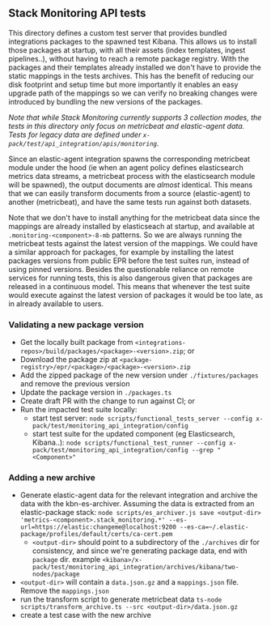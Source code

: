 ## Stack Monitoring API tests

This directory defines a custom test server that provides bundled integrations
packages to the spawned test Kibana. This allows us to install those packages at
startup, with all their assets (index templates, ingest pipelines..), without
having to reach a remote package registry.
With the packages and their templates already installed we don't have to provide
the static mappings in the tests archives. This has the benefit of reducing our
disk footprint and setup time but more importantly it enables an easy upgrade path
of the mappings so we can verify no breaking changes were introduced by bundling
the new versions of the packages.

_Note that while Stack Monitoring currently supports 3 collection modes, the tests
in this directory only focus on metricbeat and elastic-agent data. Tests for legacy
data are defined under `x-pack/test/api_integration/apis/monitoring`._

Since an elastic-agent integration spawns the corresponding metricbeat module under
the hood (ie when an agent policy defines elasticsearch metrics data streams,
a metricbeat process with the elasticsearch module will be spawned), the output
documents are _almost_ identical. This means that we can easily transform documents
from a source (elastic-agent) to another (metricbeat), and have the same tests run
against both datasets.

Note that we don't have to install anything for the metricbeat data since the mappings
are already installed by elasticseach at startup, and available at `.monitoring-<component>-8-mb`
patterns. So we are always running the metricbeat tests against the latest version of
the mappings.
We could have a similar approach for packages, for example by installing the latest
packages versions from public EPR before the test suites run, instead of using pinned
versions. Besides the questionable reliance on remote services for running tests,
this is also dangerous given that packages are released in a continuous model.
This means that whenever the test suite would execute against the latest version
of packages it would be too late, as in already available to users.

### Validating a new package version
- Get the locally built package from `<integrations-repos>/build/packages/<package>-<version>.zip`; or
- Download the package zip at `<package-registry>/epr/<package>/<package>-<version>.zip`
- Add the zipped package of the new version under `./fixtures/packages` and remove the previous version
- Update the package version in `./packages.ts`
- Create draft PR with the change to run against CI; or
- Run the impacted test suite locally:
  - start test server: `node scripts/functional_tests_server --config x-pack/test/monitoring_api_integration/config`
  - start test suite for the updated component (eg Elasticsearch, Kibana..): `node scripts/functional_test_runner --config x-pack/test/monitoring_api_integration/config --grep "<Component>"`

### Adding a new archive
- Generate elastic-agent data for the relevant integration and archive the data
  with the kbn-es-archiver. Assuming the data is extracted from an elastic-package
  stack: `node scripts/es_archiver.js save <output-dir> 'metrics-<component>.stack_monitoring.*' --es-url=https://elastic:changeme@localhost:9200 --es-ca=~/.elastic-package/profiles/default/certs/ca-cert.pem`
  - `<output-dir>` should point to a subdirectory of the `./archives` dir for consistency,
    and since we're generating package data, end with `package` dir. example `<kibana>/x-pack/test/monitoring_api_integration/archives/kibana/two-nodes/package`
- `<output-dir>` will contain a `data.json.gz` and a `mappings.json` file. Remove the `mappings.json`
- run the transform script to generate metricbeat data `ts-node scripts/transform_archive.ts --src <output-dir>/data.json.gz`
- create a test case with the new archive
